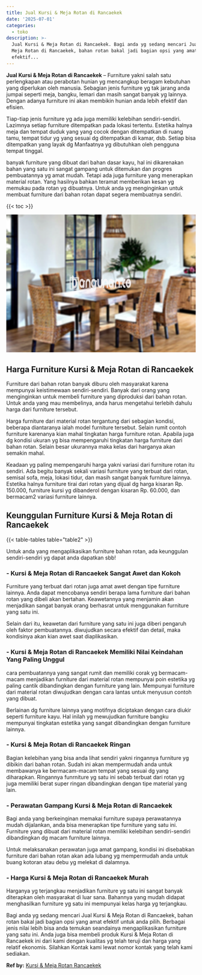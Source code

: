 ```yaml
---
title: Jual Kursi & Meja Rotan di Rancaekek
date: '2025-07-01'
categories:
  - toko
description: >-
  Jual Kursi & Meja Rotan di Rancaekek. Bagi anda yg sedang mencari Jual Kursi &
  Meja Rotan di Rancaekek, bahan rotan bakal jadi bagian opsi yang amat
  efektif...
---
```


**Jual Kursi & Meja Rotan di Rancaekek** – Furniture yakni salah satu perlengkapan atau perabotan hunian yg mencangkup beragam kebutuhan yang diperlukan oleh manusia. Sebagian jenis furniture yg tak jarang anda jumpai seperti meja, bangku, lemari dan masih sangat banyak yg lainnya. Dengan adanya furniture ini akan membikin hunian anda lebih efektif dan efisien.

Tiap-tiap jenis furniture yg ada juga memiliki kelebihan sendiri-sendiri. Lazimnya setiap furniture ditempatkan pada lokasi tertentu. Estetika halnya meja dan tempat duduk yang yang cocok dengan ditempatkan di ruang tamu, tempat tidur yg yang sesuai dg ditempatkan di kamar, dsb. Setiap bisa ditempatkan yang layak dg Manfaatnya yg dibutuhkan oleh pengguna tempat tinggal.

banyak furniture yang dibuat dari bahan dasar kayu, hal ini dikarenakan bahan yang satu ini sangat gampang untuk ditemukan dan progres pembuatannya yg amat mudah. Tetapi ada juga furniture yang menerapkan material rotan. Yang hasilnya bahkan teramat memberikan kesan yg memukau pada rotan yg dibuatnya. Untuk anda yg menginginkan untuk membuat furniture dari bahan rotan dapat segera membuatnya sendiri.

{{< toc >}}

![Jual Kursi & Meja Rotan di Rancaekek](/images/kursi-meja-rotan-murah21.png)

## Harga Furniture Kursi & Meja Rotan di Rancaekek

Furniture dari bahan rotan banyak diburu oleh masyarakat karena mempunyai keistimewaan sendiri-sendiri. Banyak dari orang yang menginginkan untuk membeli furniture yang diproduksi dari bahan rotan. Untuk anda yang mau membelinya, anda harus mengetahui terlebih dahulu harga dari furniture tersebut.

Harga furniture dari material rotan tergantung dari sebagian kondisi, beberapa diantaranya ialah model furniture tersebut. Selain rumit contoh furniture karenanya kian mahal tingkatan harga furniture rotan. Apabila juga dg kondisi ukuran yg bisa mempengaruhi tingkatan harga furniture dari bahan rotan. Selain besar ukurannya maka kelas dari harganya akan semakin mahal.

Keadaan yg paling mempengaruhi harga yakni variasi dari furniture rotan itu sendiri. Ada begitu banyak sekali variasi furniture yang terbuat dari rotan, semisal sofa, meja, lokasi tidur, dan masih sangat banyak furniture lainnya. Estetika halnya furniture tirai dari rotan yang dijual dg harga kisaran Rp. 150.000, furniture kursi yg dibanderol dengan kisaran Rp. 60.000, dan bermacam2 variasi furniture lainnya.

## Keunggulan Furniture Kursi & Meja Rotan di Rancaekek

{{< table-tables table="table2" >}}

Untuk anda yang mengaplikasikan furniture bahan rotan, ada keunggulan sendiri-sendiri yg dapat anda dapatkan sbb!

### \- Kursi & Meja Rotan di Rancaekek Sangat Awet dan Kokoh

Furniture yang terbuat dari rotan juga amat awet dengan tipe furniture lainnya. Anda dapat mencobanya sendiri berapa lama furniture dari bahan rotan yang dibeli akan bertahan. Keawetannya yang menjamin akan menjadikan sangat banyak orang berhasrat untuk menggunakan furniture yang satu ini.

Selain dari itu, keawetan dari furniture yang satu ini juga diberi pengaruh oleh faktor pembuatannya. diwujudkan secara efektif dan detail, maka kondisinya akan kian awet saat diaplikasikan.

### \- Kursi & Meja Rotan di Rancaekek Memiliki Nilai Keindahan Yang Paling Unggul

cara pembuatannya yang sangat rumit dan memiliki corak yg bermacam-macam menjadikan furniture dari material rotan mempunyai poin estetika yg paling cantik dibandingkan dengan furniture yang lain. Mempunyai furniture dari material rotan diwujudkan dengan cara lantas untuk menyusun contoh yang dibuat.

Berlainan dg furniture lainnya yang motifnya diciptakan dengan cara diukir seperti furniture kayu. Hal inilah yg mewujudkan furniture bangku mempunyai tingkatan estetika yang sangat dibandingkan dengan furniture lainnya.

### \- Kursi & Meja Rotan di Rancaekek Ringan

Bagian kelebihan yang bisa anda lihat sendiri yakni ringannya furniture yg dibikin dari bahan rotan. Sudah ini akan mempermudah anda untuk membawanya ke bermacam-macam tempat yang sesuai dg yang diharapkan. Ringannya funrniture yg satu ini sebab terbuat dari rotan yg juga memiliki berat super ringan dibandingkan dengan tipe material yang lain.

### \- Perawatan Gampang Kursi & Meja Rotan di Rancaekek

Bagi anda yang berkeinginan memakai furniture supaya perawatannya mudah dijalankan, anda bisa menerapkan tipe furniture yang satu ini. Furniture yang dibuat dari material rotan memiliki kelebihan sendiri-sendiri dibandingkan dg macam furniture lainnya.

Untuk melaksanakan perawatan juga amat gampang, kondisi ini disebabkan furniture dari bahan rotan akan ada lubang yg mempermudah anda untuk buang kotoran atau debu yg melekat di dalamnya.

### \- Harga Kursi & Meja Rotan di Rancaekek Murah

Harganya yg terjangkau menjadikan furniture yg satu ini sangat banyak diterapkan oleh masyarakat di luar sana. Bahannya yang mudah didapat menghasilkan furniture yg satu ini mempunyai kelas harga yg terjangkau.

Bagi anda yg sedang mencari Jual Kursi & Meja Rotan di Rancaekek, bahan rotan bakal jadi bagian opsi yang amat efektif untuk anda pilih. Berbagai jenis nilai lebih bisa anda temukan seandainya mengaplikasikan furniture yang satu ini. Anda juga bisa membeli produk Kursi & Meja Rotan di Rancaekek ini dari kami dengan kualitas yg telah teruji dan harga yang relatif ekonomis. Silahkan Kontak kami lewat nomor kontak yang telah kami sediakan.

**Ref by:** [Kursi & Meja Rotan Rancaekek](https://id.wikipedia.org/wiki/Kursi)
